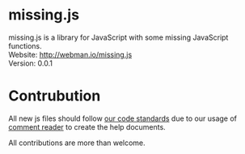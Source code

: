 # missing.js

missing.js is a library for JavaScript with some missing JavaScript functions.  
Website: http://webman.io/missing.js    
Version: 0.0.1    

# Contrubution

All new js files should follow [our code standards](http://webman.io/missing.js/code-standards) due to our usage of [comment reader](https://github.com/marktopper/comments-reader) to create the help documents.

All contributions are more than welcome.
